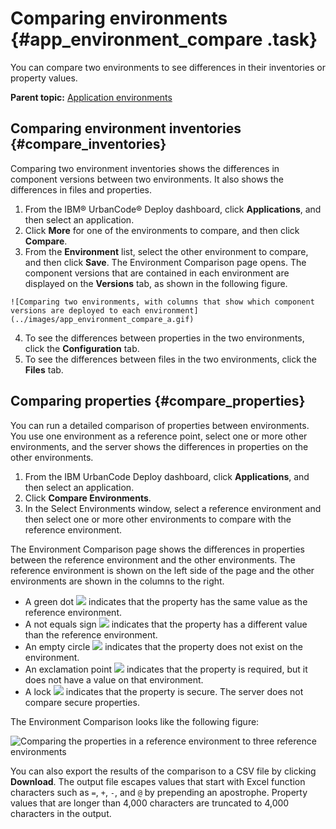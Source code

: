 # Comparing environments {#app_environment_compare .task}

You can compare two environments to see differences in their inventories or property values.

**Parent topic:** [Application environments](../topics/app_environment.md)

## Comparing environment inventories {#compare_inventories}

Comparing two environment inventories shows the differences in component versions between two environments. It also shows the differences in files and properties.

1.   From the IBM® UrbanCode® Deploy dashboard, click **Applications**, and then select an application. 
2.   Click **More** for one of the environments to compare, and then click **Compare**. 
3.   From the **Environment** list, select the other environment to compare, and then click **Save**. The Environment Comparison page opens. The component versions that are contained in each environment are displayed on the **Versions** tab, as shown in the following figure.

    ![Comparing two environments, with columns that show which component versions are deployed to each environment](../images/app_environment_compare_a.gif)

4.   To see the differences between properties in the two environments, click the **Configuration** tab. 
5.   To see the differences between files in the two environments, click the **Files** tab. 

## Comparing properties {#compare_properties}

You can run a detailed comparison of properties between environments. You use one environment as a reference point, select one or more other environments, and the server shows the differences in properties on the other environments.

1.   From the IBM UrbanCode Deploy dashboard, click **Applications**, and then select an application. 
2.   Click **Compare Environments**. 
3.   In the Select Environments window, select a reference environment and then select one or more other environments to compare with the reference environment. 

The Environment Comparison page shows the differences in properties between the reference environment and the other environments. The reference environment is shown on the left side of the page and the other environments are shown in the columns to the right.

-   A green dot ![](../images/green_dot.gif) indicates that the property has the same value as the reference environment.
-   A not equals sign ![](../images/not_equals.gif) indicates that the property has a different value than the reference environment.
-   An empty circle ![](../images/empty_circle.gif) indicates that the property does not exist on the environment.
-   An exclamation point ![](../images/exclamation_point.gif) indicates that the property is required, but it does not have a value on that environment.
-   A lock ![](../images/lock.gif) indicates that the property is secure. The server does not compare secure properties.

The Environment Comparison looks like the following figure:

![Comparing the properties in a reference environment to three reference environments](../images/app_environment_compare_b.gif)

You can also export the results of the comparison to a CSV file by clicking **Download**. The output file escapes values that start with Excel function characters such as `=`, `+`, `-`, and `@` by prepending an apostrophe. Property values that are longer than 4,000 characters are truncated to 4,000 characters in the output.

